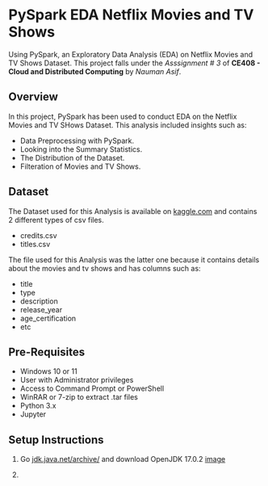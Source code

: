 # PySpark EDA Netflix Movies and TV Shows
Using PySpark, an Exploratory Data Analysis (EDA) on Netflix Movies and TV Shows Dataset. This project falls under the *Asssignment # 3* of **CE408 - Cloud and Distributed Computing** by *Nauman Asif*.

## Overview
In this project, PySpark has been used to conduct EDA on the Netflix Movies and TV SHows Dataset. This analysis included insights such as:
- Data Preprocessing with PySpark.
- Looking into the Summary Statistics.
- The Distribution of the Dataset.
- Filteration of Movies and TV Shows.

## Dataset
The Dataset used for this Analysis is available on [kaggle.com](https://www.kaggle.com/datasets/victorsoeiro/netflix-tv-shows-and-movies/data) and contains 2 different types of csv files.
- credits.csv
- titles.csv

The file used for this Analysis was the latter one because it contains details about the movies and tv shows and has columns such as:
- title
- type
- description
- release_year
- age_certification
- etc

## Pre-Requisites
- Windows 10 or 11
- User with Administrator privileges
- Access to Command Prompt or PowerShell
- WinRAR or 7-zip to extract .tar files
- Python 3.x
- Jupyter

## Setup Instructions
1. Go [jdk.java.net/archive/](https://jdk.java.net/archive/) and download OpenJDK 17.0.2
  [image](https://github.com/user-attachments/assets/71de9561-761a-4579-9f1a-23c0466e25d7)

3. 
